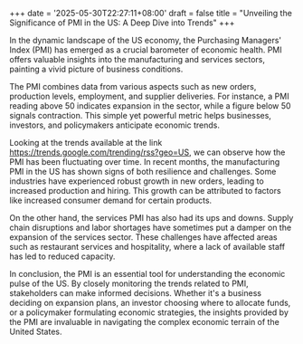 +++
date = '2025-05-30T22:27:11+08:00'
draft = false
title = "Unveiling the Significance of PMI in the US: A Deep Dive into Trends"
+++

In the dynamic landscape of the US economy, the Purchasing Managers' Index (PMI) has emerged as a crucial barometer of economic health. PMI offers valuable insights into the manufacturing and services sectors, painting a vivid picture of business conditions. 

The PMI combines data from various aspects such as new orders, production levels, employment, and supplier deliveries. For instance, a PMI reading above 50 indicates expansion in the sector, while a figure below 50 signals contraction. This simple yet powerful metric helps businesses, investors, and policymakers anticipate economic trends. 

Looking at the trends available at the link https://trends.google.com/trending/rss?geo=US, we can observe how the PMI has been fluctuating over time. In recent months, the manufacturing PMI in the US has shown signs of both resilience and challenges. Some industries have experienced robust growth in new orders, leading to increased production and hiring. This growth can be attributed to factors like increased consumer demand for certain products. 

On the other hand, the services PMI has also had its ups and downs. Supply chain disruptions and labor shortages have sometimes put a damper on the expansion of the services sector. These challenges have affected areas such as restaurant services and hospitality, where a lack of available staff has led to reduced capacity. 

In conclusion, the PMI is an essential tool for understanding the economic pulse of the US. By closely monitoring the trends related to PMI, stakeholders can make informed decisions. Whether it's a business deciding on expansion plans, an investor choosing where to allocate funds, or a policymaker formulating economic strategies, the insights provided by the PMI are invaluable in navigating the complex economic terrain of the United States.